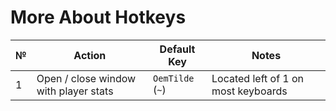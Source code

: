 # More About Hotkeys

| № | Action                                    | Default Key            | Notes                                       |
|----|------------------------------------------|------------------------|---------------------------------------------|
| 1  | Open / close window with player stats    | `OemTilde` (`~`)       | Located left of 1 on most keyboards         |
